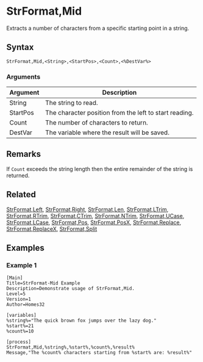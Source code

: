 # StrFormat,Mid

Extracts a number of characters from a specific starting point in a string.

## Syntax

```pebakery
StrFormat,Mid,<String>,<StartPos>,<Count>,<%DestVar%>
```

### Arguments

| Argument | Description |
| --- | --- |
| String | The string to read. |
| StartPos | The character position from the left to start reading. |
| Count | The number of characters to return. |
| DestVar | The variable where the result will be saved. |

## Remarks

If `Count` exceeds the string length then the entire remainder of the string is returned.

## Related

[StrFormat,Left](./Left.md), [StrFormat,Right](./Right.md), [StrFormat,Len](./Len.md), [StrFormat,LTrim](./LTrim.md), [StrFormat,RTrim](./RTrim.md), [StrFormat,CTrim](./CTrim.md), [StrFormat,NTrim](./NTrim.md), [StrFormat,UCase](./UCase.md), [StrFormat,LCase](./LCase.md), [StrFormat,Pos](./Pos.md), [StrFormat,PosX](./PosX.md), [StrFormat,Replace](./Replace.md), [StrFormat,ReplaceX](./ReplaceX.md), [StrFormat,Split](./Split.md)

## Examples

### Example 1

```pebakery
[Main]
Title=StrFormat-Mid Example
Description=Demonstrate usage of StrFormat,Mid.
Level=5
Version=1
Author=Homes32

[variables]
%string%="The quick brown fox jumps over the lazy dog."
%start%=21
%count%=10

[process]
StrFormat,Mid,%string%,%start%,%count%,%result%
Message,"The %count% characters starting from %start% are: %result%"
```